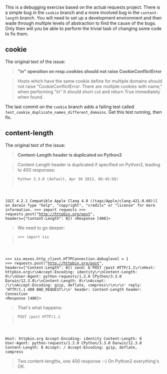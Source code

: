 This is a debugging exercise based on the actual requests project.
There is a simple bug in the `cookie` branch and a more involved bug in the `content-length` branch.
You will need to set up a development environment and then wade through multiple levels of
abstraction to find the cause of the bugs.
Only then will you be able to perform the trivial task of changing some code to fix them.

## cookie

The original text of the issue:

> **"in" operation on resp.cookies should not raise CookieConflictError**

> Hosts which have the same cookie define for multiple domains should not raise 
"CookieConflictError: There are multiple cookies with name," when performing "in" 
It should short cut and return True immediately when found.

The last commit on the `cookie` branch adds a failing test called
`test_cookie_duplicate_names_different_domains`.
Get this test running, then fix.

## content-length

The original text of the issue:

> **Content-Length header is duplicated on Python3**

> Content-Length header is duplicated if specified on Python3, leading to 400 responses:

> <pre><code>Python 3.3.0 (default, Apr 30 2013, 06:45:58)
[GCC 4.2.1 Compatible Apple Clang 4.0 ((tags/Apple/clang-421.0.60))] on darwin
Type "help", "copyright", "credits" or "license" for more information.
&gt;&gt;&gt; import requests
&gt;&gt;&gt; requests.post("http://httpbin.org/post", headers={"Content-Length": 0})
&lt;Response [400]&gt;</code></pre>

> We need to go deeper:

> <pre><code>&gt;&gt;&gt; import six
&gt;&gt;&gt; six.moves.http_client.HTTPConnection.debuglevel = 1
&gt;&gt;&gt; requests.post("http://httpbin.org/post", headers={"Content-Length": 0})
send: b'POST /post HTTP/1.1\r\nHost: httpbin.org\r\nAccept-Encoding: identity\r\nContent-Length: 0\r\nUser-Agent: python-requests/1.2.0 CPython/3.3.0 Darwin/12.3.0\r\nContent-Length: 0\r\nAccept: */*\r\nAccept-Encoding: gzip, deflate, compress\r\n\r\n'
reply: 'HTTP/1.1 400 BAD_REQUEST\r\n'
header: Content-Length header: Connection &lt;Response [400]&gt;</code></pre>

> That's what happens:

> <pre><code>POST /post HTTP/1.1
Host: httpbin.org
Accept-Encoding: identity
Content-Length: 0
User-Agent: python-requests/1.2.0 CPython/3.3.0 Darwin/12.3.0
Content-Length: 0
Accept: */*
Accept-Encoding: gzip, deflate, compress</code></pre>

> Two content-lengths, one 400 response :-(
On Python2 everything's OK.
